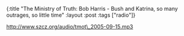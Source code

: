 {:title "The Ministry of Truth: Bob Harris - Bush and Katrina, so many outrages, so little time"
:layout :post
:tags  ["radio"]}

<http://www.szcz.org/audio/tmot\_2005-09-15.mp3>

